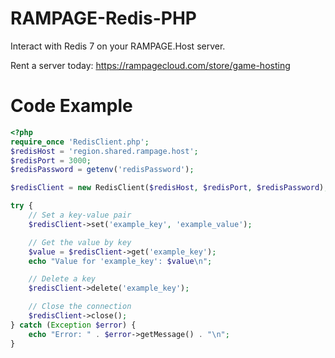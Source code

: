 # RAMPAGE-Redis-PHP
Interact with Redis 7 on your RAMPAGE.Host server.

Rent a server today: https://rampagecloud.com/store/game-hosting

# Code Example
```php
<?php
require_once 'RedisClient.php';
$redisHost = 'region.shared.rampage.host';
$redisPort = 3000;
$redisPassword = getenv('redisPassword');

$redisClient = new RedisClient($redisHost, $redisPort, $redisPassword);

try {
    // Set a key-value pair
    $redisClient->set('example_key', 'example_value');

    // Get the value by key
    $value = $redisClient->get('example_key');
    echo "Value for 'example_key': $value\n";

    // Delete a key
    $redisClient->delete('example_key');

    // Close the connection
    $redisClient->close();
} catch (Exception $error) {
    echo "Error: " . $error->getMessage() . "\n";
}
```
